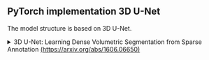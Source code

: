 ## PyTorch implementation 3D U-Net
The model structure is based on 3D U-Net.  
<details>
  <summary>3D U-Net: Learning Dense Volumetric Segmentation from Sparse Annotation 
    <a href="https://arxiv.org/abs/1606.06650" target="_blank">(https://arxiv.org/abs/1606.06650)</a>
  </summary>

  <img width="90%" height="90%" src="docs/3D U-Net.png"><br>
  Composed of an encoder, decoder, skip connections, and output layer.
</details>
